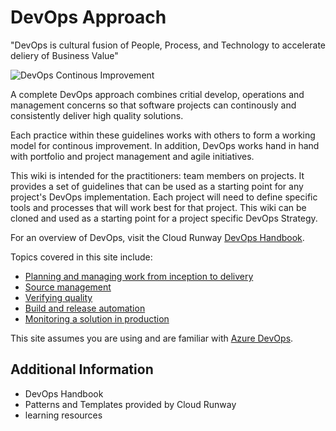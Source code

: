 # DevOps Approach

"DevOps is cultural fusion of People, Process, and Technology to accelerate deliery of Business Value"

![DevOps Continous Improvement](/.images/DevOps.png)

A complete DevOps approach combines critial develop, operations and management concerns so that software projects can continously and consistently deliver high quality solutions. 

Each practice within these guidelines works with others to form a working model for continous improvement. In addition, DevOps works hand in hand with portfolio and project management and agile initiatives.

This wiki is intended for the practitioners: team members on projects. It  provides a set of guidelines that can be used as a starting point for any project's DevOps implementation. Each project will need to define specific tools and processes that will work best for that project. This wiki can be cloned and used as a starting point for a project specific DevOps Strategy.

For an overview of DevOps, visit the Cloud Runway [DevOps Handbook](https://phillips66.sharepoint.com/sites/IT_DOH).

Topics covered in this site include:
- [Planning and managing work from inception to delivery](/Plan)
- [Source management](/Create)
- [Verifying quality](/Verify)
- [Build and release automation](/Deploy)
- [Monitoring a solution in production](/Monitor)

This site assumes you are using and are familiar with [Azure DevOps](https://dev.azure.com).

## Additional Information

- DevOps Handbook
- Patterns and Templates provided by Cloud Runway
- learning resources
